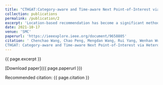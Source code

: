 ```yaml
---
title: "CTHGAT:Category-aware and Time-aware Next Point-of-Interest via Heterogeneous Graph Attention Network."
collection: publications
permalink: /publication/2
excerpt: 'Location-based recommendation has become a significant method to help people locate fascinating and appealing points of interest (POIs) with the rapid popularity of smart mobile devices and the prevalence of location-based social networks (LBSN). However, the sparsity of the user-POI matrix and the cold-start issue have generated serious challenges, resulting in a substantial decrease in collaborative filtering methods’ recommendation results. In reality, location-based recommendation demands spatiotemporal context awareness. In order to overcome these challenges, we develop an embedding model based on the heterogeneous graph attention network. Geographic influence, social relation and historical check-in influence are captured in a unified way by constructing a user-POI heterogeneous graph. Subsequently, we use the LSTM-based model to learn the category weight of the next POI to select. We are developing a score function to recommend the next POI for users by integrating category weights, user preferences and time impact. We conduct experiments on existing large-scale datasets to evaluate the performance of our model. The results demonstrate our proposal is superior to other rivals. Additionally, our method has been significantly improved compared with other competitive approaches in terms of recommending cold-start POI.'
date: 2021-10-17
venue: 'SMC'
paperurl: 'https://ieeexplore.ieee.org/document/9658805'
citation: '	Chenchao Wang, Chao Peng, Mengdan Wang, Rui Yang, Wenhan Wu, Qilin Rui, Neal N. Xiong:
CTHGAT: Category-aware and Time-aware Next Point-of-Interest via Heterogeneous Graph Attention Network. SMC 2021: 2420-2426'
---
```


{{ page.excerpt }}

[Download paper]({{ page.paperurl }})

Recommended citation: {{ page.citation }}